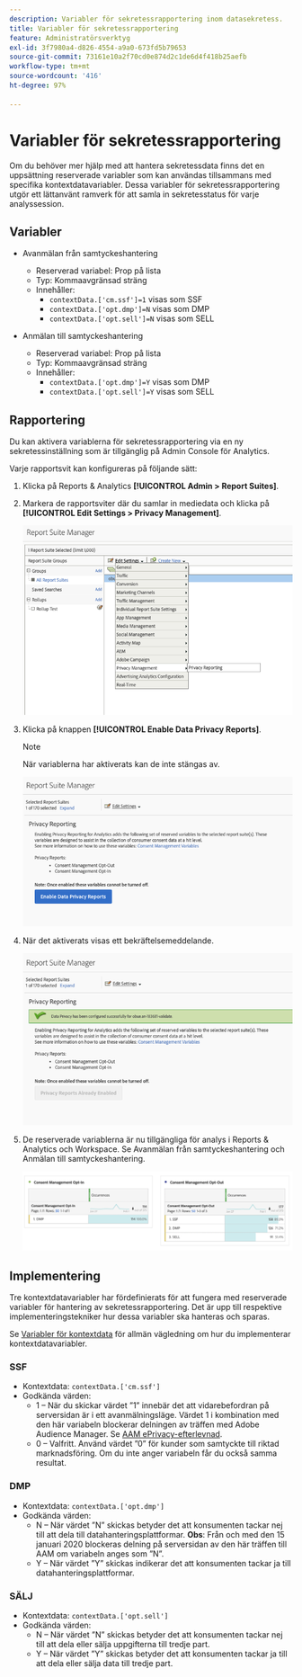 ```yaml
---
description: Variabler för sekretessrapportering inom datasekretess.
title: Variabler för sekretessrapportering
feature: Administratörsverktyg
exl-id: 3f7980a4-d826-4554-a9a0-673fd5b79653
source-git-commit: 73161e10a2f70cd0e874d2c1de6d4f418b25aefb
workflow-type: tm+mt
source-wordcount: '416'
ht-degree: 97%

---
```


# Variabler för sekretessrapportering

Om du behöver mer hjälp med att hantera sekretessdata finns det en uppsättning reserverade variabler som kan användas tillsammans med specifika kontextdatavariabler.
Dessa variabler för sekretessrapportering utgör ett lättanvänt ramverk för att samla in sekretesstatus för varje analyssession.

## Variabler

* Avanmälan från samtyckeshantering
   * Reserverad variabel: Prop på lista
   * Typ: Kommaavgränsad sträng
   * Innehåller:
      * `contextData.['cm.ssf']=1` visas som SSF
      * `contextData.['opt.dmp']=N` visas som DMP
      * `contextData.['opt.sell']=N` visas som SELL

* Anmälan till samtyckeshantering
   * Reserverad variabel: Prop på lista
   * Typ: Kommaavgränsad sträng
   * Innehåller:
      * `contextData.['opt.dmp']=Y` visas som DMP
      * `contextData.['opt.sell']=Y` visas som SELL

## Rapportering

Du kan aktivera variablerna för sekretessrapportering via en ny sekretessinställning som är tillgänglig på Admin Console för Analytics.

Varje rapportsvit kan konfigureras på följande sätt:
1. Klicka på Reports &amp; Analytics **[!UICONTROL Admin > Report Suites]**.
1. Markera de rapportsviter där du samlar in mediedata och klicka på **[!UICONTROL Edit Settings > Privacy Management]**.

   ![](assets/rsm-privacy-select.png)

1. Klicka på knappen **[!UICONTROL Enable Data Privacy Reports]**.

   >[!NOTE]
   >
   >När variablerna har aktiverats kan de inte stängas av.

   ![](assets/rsm-privacy-enable.png)

1. När det aktiverats visas ett bekräftelsemeddelande.

   ![](assets/rsm-privacy-config.png)

1. De reserverade variablerna är nu tillgängliga för analys i Reports &amp; Analytics och Workspace. Se Avanmälan från samtyckeshantering och Anmälan till samtyckeshantering.

   ![](assets/consent-management.png)

## Implementering

Tre kontextdatavariabler har fördefinierats för att fungera med reserverade variabler för hantering av sekretessrapportering.  Det är upp till respektive implementeringstekniker hur dessa variabler ska hanteras och sparas.

Se [Variabler för kontextdata](/help/implement/vars/page-vars/contextdata.md) för allmän vägledning om hur du implementerar kontextdatavariabler.

### SSF

* Kontextdata: `contextData.['cm.ssf']`
* Godkända värden:
   * 1 – När du skickar värdet ”1” innebär det att vidarebefordran på serversidan är i ett avanmälningsläge. Värdet 1 i kombination med den här variabeln blockerar delningen av träffen med Adobe Audience Manager. Se [AAM ePrivacy-efterlevnad](https://experienceleague.adobe.com/docs/audience-manager/user-guide/overview/data-privacy/data-privacy.html?lang=en).
   * 0 – Valfritt. Använd värdet ”0” för kunder som samtyckte till riktad marknadsföring. Om du inte anger variabeln får du också samma resultat.

### DMP

* Kontextdata: `contextData.['opt.dmp']`
* Godkända värden:
   * N – När värdet ”N” skickas betyder det att konsumenten tackar nej till att dela till datahanteringsplattformar.  **Obs**: Från och med den 15 januari 2020 blockeras delning på serversidan av den här träffen till AAM om variabeln anges som ”N”.
   * Y – När värdet ”Y” skickas indikerar det att konsumenten tackar ja till datahanteringsplattformar.

### SÄLJ

* Kontextdata: `contextData.['opt.sell']`
* Godkända värden:
   * N – När värdet ”N” skickas betyder det att konsumenten tackar nej till att dela eller sälja uppgifterna till tredje part.
   * Y – När värdet ”Y” skickas betyder det att konsumenten tackar ja till att dela eller sälja data till tredje part.

